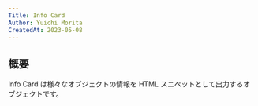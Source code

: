 ```yaml
---
Title: Info Card
Author: Yuichi Morita
CreatedAt: 2023-05-08
---
```


## 概要

Info Card は様々なオブジェクトの情報を HTML スニペットとして出力するオブジェクトです。
